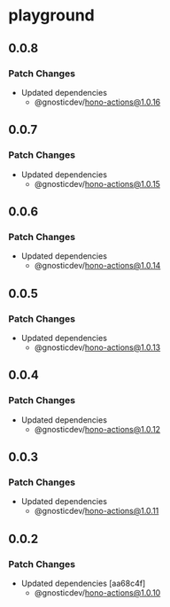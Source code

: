 # playground

## 0.0.8

### Patch Changes

- Updated dependencies
  - @gnosticdev/hono-actions@1.0.16

## 0.0.7

### Patch Changes

- Updated dependencies
  - @gnosticdev/hono-actions@1.0.15

## 0.0.6

### Patch Changes

- Updated dependencies
  - @gnosticdev/hono-actions@1.0.14

## 0.0.5

### Patch Changes

- Updated dependencies
  - @gnosticdev/hono-actions@1.0.13

## 0.0.4

### Patch Changes

- Updated dependencies
  - @gnosticdev/hono-actions@1.0.12

## 0.0.3

### Patch Changes

- Updated dependencies
  - @gnosticdev/hono-actions@1.0.11

## 0.0.2

### Patch Changes

- Updated dependencies [aa68c4f]
  - @gnosticdev/hono-actions@1.0.10
